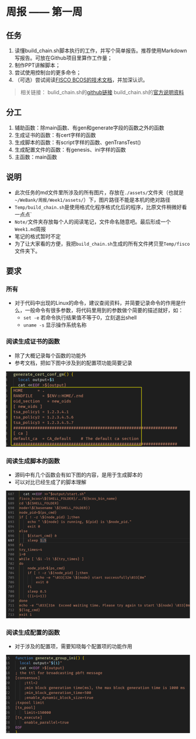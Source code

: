 # 周报 —— 第一周

## 任务

1. 读懂build_chain.sh脚本执行的工作，并写个简单报告。推荐使用Markdown写报告。可放在Github项目里算作工作量；
2. 制作PPT讲解脚本；
3. 尝试使用控制台的更多命令；
4. （可选）尝试阅读[FISCO BCOS的技术文档](https://fisco-bcos-documentation.readthedocs.io/zh_CN/latest/index.html )，并加深认识。

> 相关链接：
>bulid_chain.sh的[github链接](https://github.com/FISCO-BCOS/FISCO-BCOS/blob/master/tools/build_chain.sh)
> build_chain.sh的[官方说明资料](https://fisco-bcos-documentation.readthedocs.io/zh_CN/latest/docs/manual/build_chain.html)



## 分工

1. 辅助函数：除main函数、有gen和generate字段的函数之外的函数
2. 生成证书的函数：有cert字样的函数
3. 生成脚本的函数：有script字样的函数、genTransTest()
4. 生成配置文件的函数：有genesis、ini字样的函数
5. 主函数：main函数



## 说明

- 此次任务的md文件里所涉及的所有图片，存放在`./assets/`文件夹（也就是 `~/WeBank/周报/Week1/assets/`）下，图片路径不能是本机的绝对路径
- `Temp/build_chain.sh`是使用格式化程序格式化后的程序，比原文件稍微好看一点点`
- `Note/`文件夹存放每个人的阅读笔记，文件命名随意吧。最后形成一个`Week1.md`周报
- 笔记的格式暂时不定
- 为了让大家看的方便，我把`build_chain.sh`生成的所有文件拷贝至`Temp/fisco`文件夹下。



## 要求

### 所有

- 对于代码中出现的Linux的命令，建议查阅资料，并简要记录命令的作用是什么，一般命令有很多参数，将代码里用到的参数做个简要的描述就好，如：
  - `set -e` 若命令执行结果值不等于0，立刻退出shell
  - `uname -s` 显示操作系统名称



### 阅读生成证书的函数

- 除了大概记录每个函数的功能外
- 参考文档，把如下图中涉及到的配置项功能简要记录

![1559642647903](assets/1559642647903.png)



### 阅读生成脚本的函数

- 源码中有几个函数会有如下图的内容，是用于生成脚本的
- 可以对比已经生成了的脚本理解

![1559643023690](assets/1559643023690.png)



### 阅读生成配置的函数

- 对于涉及的配置项，需要知晓每个配置项的功能作用

![1559643286250](assets/1559643286250.png)


